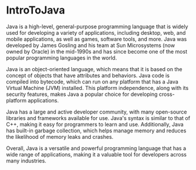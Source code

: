 # IntroToJava

Java is a high-level, general-purpose programming language that is widely used for developing a variety of applications, including desktop, web, and mobile applications, as well as games, software tools, and more. Java was developed by James Gosling and his team at Sun Microsystems (now owned by Oracle) in the mid-1990s and has since become one of the most popular programming languages in the world.

Java is an object-oriented language, which means that it is based on the concept of objects that have attributes and behaviors. Java code is compiled into bytecode, which can run on any platform that has a Java Virtual Machine (JVM) installed. This platform independence, along with its security features, makes Java a popular choice for developing cross-platform applications.

Java has a large and active developer community, with many open-source libraries and frameworks available for use. Java's syntax is similar to that of C++, making it easy for programmers to learn and use. Additionally, Java has built-in garbage collection, which helps manage memory and reduces the likelihood of memory leaks and crashes.

Overall, Java is a versatile and powerful programming language that has a wide range of applications, making it a valuable tool for developers across many industries.
